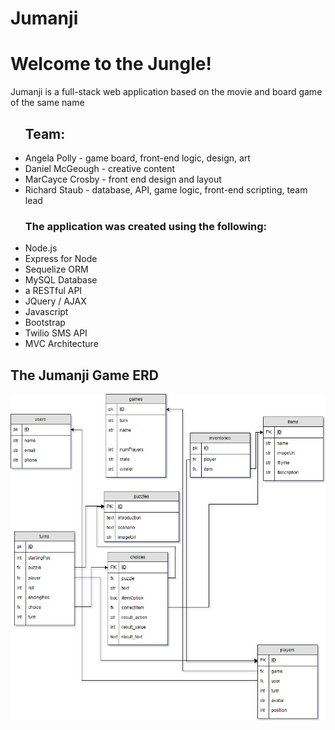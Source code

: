 # Jumanji

<h1>Welcome to the Jungle!</h1>

<p>Jumanji is a full-stack web application based on the movie and board game of the same name</p>

<ul><h2>Team:</h2>
  <li>Angela Polly - game board, front-end logic, design, art</li>
  <li>Daniel McGeough - creative content</li>
  <li>MarCayce Crosby - front end design and layout</li>
  <li>Richard Staub - database, API, game logic, front-end scripting, team lead</li>
</ul>

<ul><h3>The application was created using the following:</h3>
<li>Node.js</li>
<li>Express for Node</li>
<li>Sequelize ORM</li>
<li>MySQL Database</li>
<li>a RESTful API</li>
<li>JQuery / AJAX</li>
<li>Javascript</li>
<li>Bootstrap</li>
<li>Twilio SMS API</li>
<li>MVC Architecture</li>
</ul>

<h2>The Jumanji Game ERD</h2>
<img src="erd.jpg" alt="ERD">